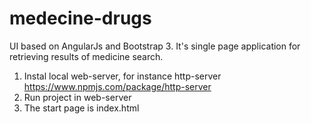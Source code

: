 # medecine-drugs
UI based on AngularJs and Bootstrap 3. It's single page application for retrieving results of medicine search. 

1) Instal local web-server, for instance http-server https://www.npmjs.com/package/http-server
2) Run project in web-server
3) The start page is index.html
